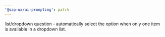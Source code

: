 ```yaml
---
'@sap-ux/ui-prompting': patch
---
```


list/dropdown question - automatically select the option when only one item is available in a dropdown list.
